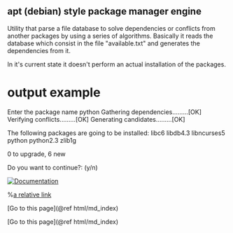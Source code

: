 ## apt (debian) style package manager engine

Utility that parse a file database to solve dependencies or conflicts from another packages by using a series of algorithms.
Basically it reads the database which consist in the file "available.txt" and generates the dependencies from it.

In it's current state it doesn't perform an actual installation of the packages.


# output example
Enter the package name
python
Gathering dependencies.........[OK]
Verifying conflicts.........[OK]
Generating candidates.........[OK]

The following packages are going to be installed:
libc6 libdb4.3 libncurses5 python python2.3 zlib1g 

0 to upgrade, 6 new 

Do you want to continue?: (y/n) 


[![Documentation][doxygen-shield]][doxygen-link]

%[a relative link](another-page.md)

[doxygen-shield]: https://img.shields.io/badge/documentation-master-brightgreen.svg
[doxygen-link]: html/index.html

[Go to this page](@ref html/md_index)

[Go to this page](@ref html/md_index)
